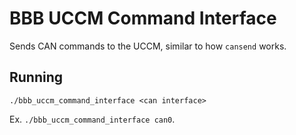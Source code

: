# BBB UCCM Command Interface
Sends CAN commands to the UCCM, similar to how `cansend` works.

## Running
```
./bbb_uccm_command_interface <can interface>
```
Ex. `./bbb_uccm_command_interface can0`.